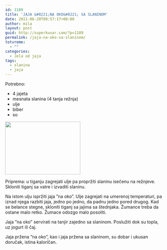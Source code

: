```yaml
---
id: 1189
title: 'JAJA &#8221;NA OKO&#8221; SA SLANINOM'
date: 2011-06-20T09:57:17+00:00
author: mila
layout: post
guid: http://superkuvar.com/?p=1189
permalink: /jaja-na-oko-sa-slaninom/
totvreme:
  - ""
categories:
  - Jela od jaja
tags:
  - slanina
  - jaja
---
```

Potrebno:

  * 4 jajeta
  * mesnata slanina (4 tanja režnja)
  * ulje
  * biber
  * so

<img class="alignnone size-full wp-image-1190" title="jajanaokoslanina" src="//superkuvar.com/wp-content/uploads/2011/06/jajanaokoslanina-e1308563818461.jpg" alt="" width="241" height="170" /> 

Priprema: u tiganju zagrejati ulje pa propržiti slaninu isečenu na režnjeve. Skloniti tiganj sa vatre i izvaditi slaninu.

Na istom ulju ispržiti jaja &#8221;na oko&#8221;. Ulje zagrejati na umerenoj temperaturi, pa iznad njega razbiti jaja, jedno po jedno, da padnu jedno pored drugog. Kad se belance stegne, skloniti tiganj sa jajima sa štednjaka. Žumance treba da ostane malo retko. Žumace odozgo malo posoliti.

Jaja &#8221;na oko&#8221; servirati na tanjir zajedno sa slaninom. Poslužiti dok su topla, uz jogurt ili čaj.

Jaja pržena &#8221;na oko&#8221;, kao i jaja pržena sa slaninom, su dobar i ukusan doručak, istina kaloričan.
